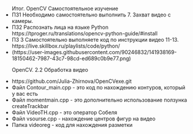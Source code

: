 <ul>
Итог. OpenCV Самостоятельное изучение
  
<li>ПЗ1 Необходимо самостоятельно выполнить 7. Захват видео с камеры. 
<li>ПЗ2 Распознать лица на языке Python https://tproger.ru/translations/opencv-python-guide/#install
<li>ПЗ 3 Самостоятельно выполняете код по инструкции видео 11-13. https://live.skillbox.ru/playlists/code/python/
<li>(https://user-images.githubusercontent.com/90246832/141938169-18150462-7987-43c7-98cd-ed689c0b9e77.png)


OpenCV. 2.2 Обработка видео

<li>https://github.com/Julia-Zhirnova/OpenCVexe.git
<li>Файл Contour_main.cpp - это код по нахождению контуров, который у вас есть
<li>Файл momentmain.cpp - это дополнительно использование ползунка createTrackbar
<li>Файл VideoTH.cpp - это оператор Собеля
<li>Файл vsourse.cpp - нахождение центров фигур на видео
<li>Папка videoreg - код для нахождения разметки
<ul>
